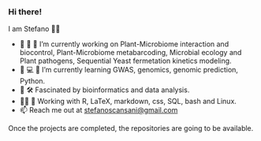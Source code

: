 ### Hi there!
I am Stefano 👨‍🔬
- 🦠 🍇 🍷 I’m currently working on Plant-Microbiome interaction and biocontrol, Plant-Microbiome metabarcoding, Microbial ecology and Plant pathogens, Sequential Yeast fermetation kinetics modeling.
- 🌱 💻 🧬 I’m currently learning GWAS, genomics, genomic prediction, Python.
- 🌌 🛠️ Fascinated by bioinformatics and data analysis.
- 👨‍💻 🐧 Working with R, LaTeX, markdown, css, SQL, bash and Linux.
- 📫 Reach me out at stefanoscansani@gmail.com

Once the projects are completed, the repositories are going to be available.
<!--
**sscansan/sscansan** is a ✨ _special_ ✨ repository because its `README.md` (this file) appears on your GitHub profile.

Here are some ideas to get you started:

- 🔭 I’m currently working on ...
- 🌱 I’m currently learning ...
- 📫 How to reach me: stefanoscansani@gmail.com
-->
